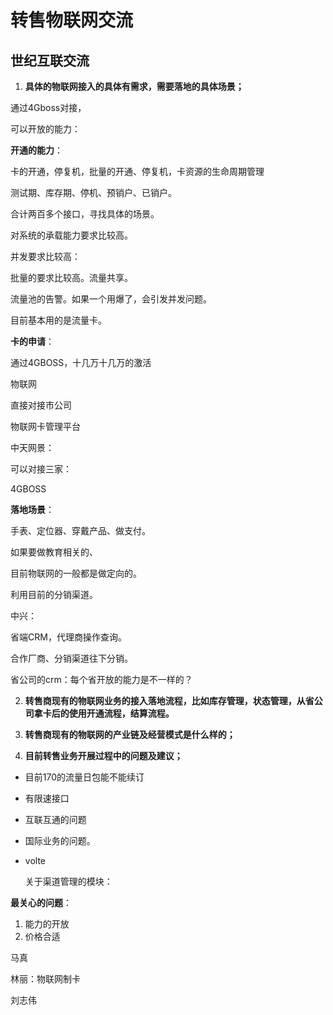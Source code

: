 # 转售物联网交流



## 世纪互联交流

1. **具体的物联网接入的具体有需求，需要落地的具体场景；**

通过4Gboss对接，

可以开放的能力：

**开通的能力**：

卡的开通，停复机，批量的开通、停复机，卡资源的生命周期管理

测试期、库存期、停机、预销户、已销户。

合计两百多个接口，寻找具体的场景。

对系统的承载能力要求比较高。



并发要求比较高：

批量的要求比较高。流量共享。

流量池的告警。如果一个用爆了，会引发并发问题。

目前基本用的是流量卡。





**卡的申请**：

通过4GBOSS，十几万十几万的激活

物联网



































直接对接市公司





物联网卡管理平台



中天网景：

可以对接三家：

4GBOSS









**落地场景**：

手表、定位器、穿戴产品、做支付。

如果要做教育相关的、

目前物联网的一般都是做定向的。

利用目前的分销渠道。



中兴：

省端CRM，代理商操作查询。



合作厂商、分销渠道往下分销。

省公司的crm：每个省开放的能力是不一样的？  



2. **转售商现有的物联网业务的接入落地流程，比如库存管理，状态管理，从省公司拿卡后的使用开通流程，结算流程。**





3. **转售商现有的物联网的产业链及经营模式是什么样的；**





4. **目前转售业务开展过程中的问题及建议；**

- 目前170的流量日包能不能续订

- 有限速接口

- 互联互通的问题

- 国际业务的问题。

- volte

  

  关于渠道管理的模块：

  

  





**最关心的问题**：

1. 能力的开放
2. 价格合适



马真

林丽：物联网制卡

刘志伟